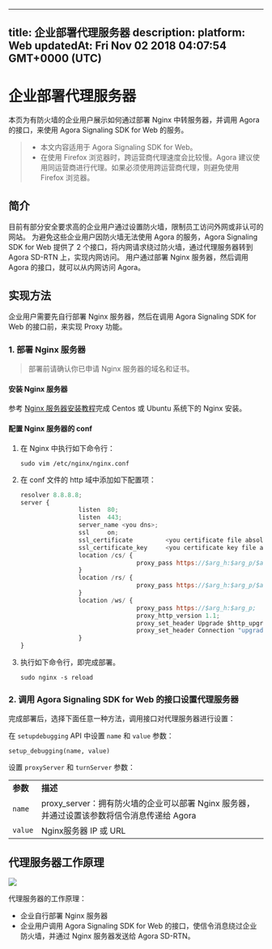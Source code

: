 
---
title: 企业部署代理服务器
description: 
platform: Web
updatedAt: Fri Nov 02 2018 04:07:54 GMT+0000 (UTC)
---
# 企业部署代理服务器
本页为有防火墙的企业用户展示如何通过部署 Nginx 中转服务器，并调用 Agora 的接口，来使用 Agora Signaling SDK for Web 的服务。

> - 本文内容适用于 Agora Signaling SDK for Web。
> - 在使用 Firefox 浏览器时，跨运营商代理速度会比较慢。Agora 建议使用同运营商进行代理。如果必须使用跨运营商代理，则避免使用 Firefox 浏览器。

## 简介

目前有部分安全要求高的企业用户通过设置防火墙，限制员工访问外网或非认可的网站。 为避免这些企业用户因防火墙无法使用 Agora 的服务，Agora Signaling SDK for Web 提供了 2 个接口，将内网请求绕过防火墙，通过代理服务器转到 Agora SD-RTN 上，实现内网访问。 用户通过部署 Nginx 服务器，然后调用 Agora 的接口，就可以从内网访问 Agora。

## 实现方法

企业用户需要先自行部署 Nginx 服务器，然后在调用 Agora Signaling SDK for Web 的接口前，来实现 Proxy 功能。

### 1. 部署 Nginx 服务器

> 部署前请确认你已申请 Nginx 服务器的域名和证书。

#### 安装 Nginx 服务器

参考 [Nginx 服务器安装教程](https://jingyan.baidu.com/article/bad08e1ec2adc709c85121aa.html)完成 Centos 或 Ubuntu 系统下的 Nginx 安装。

#### 配置 Nginx 服务器的 conf

1. 在 Nginx 中执行如下命令行：

	```
	sudo vim /etc/nginx/nginx.conf
	```

2. 在 conf 文件的 http 域中添加如下配置项：

	```javascript
	resolver 8.8.8.8;
	server {
					listen  80;
					listen  443;
					server_name <you dns>;
					ssl     on;
					ssl_certificate         <you certificate file absolute path>;
					ssl_certificate_key     <you certificate key file absolute path>;
					location /cs/ {
									proxy_pass https://$arg_h:$arg_p/$arg_d;
					}
					location /rs/ {
									proxy_pass https://$arg_h:$arg_p/$arg_d;
					}
					location /ws/ {
									proxy_pass https://$arg_h:$arg_p;
									proxy_http_version 1.1;
									proxy_set_header Upgrade $http_upgrade;
									proxy_set_header Connection "upgrade";
					}
	}
	```

3.  执行如下命令行，即完成部署。

	```
	sudo nginx -s reload
	```

### 2. 调用 Agora Signaling SDK for Web 的接口设置代理服务器

完成部署后，选择下面任意一种方法，调用接口对代理服务器进行设置：

在 `setupdebugging` API 中设置 `name` 和 `value` 参数：

```
setup_debugging(name, value)
```

设置 `proxyServer` 和 `turnServer` 参数：

<table>
<colgroup>
<col/>
<col/>
</colgroup>
<tbody>
<tr><td><strong>参数</strong></td>
<td><strong>描述</strong></td>
</tr>
<tr><td><code>name</code></td>
<td>proxy_server：拥有防火墙的企业可以部署 Nginx 服务器，并通过设置该参数将信令消息传递给 Agora</td>
</tr>
<tr><td><code>value</code></td>
<td>Nginx服务器 IP 或 URL</td>
</tr>
</tbody>
</table>

## 代理服务器工作原理

![](https://web-cdn.agora.io/docs-files/1540958110465)

代理服务器的工作原理：

- 企业自行部署 Nginx 服务器
- 企业用户调用 Agora Signaling SDK for Web 的接口，使信令消息绕过企业防火墙，并通过 Nginx 服务器发送给 Agora SD-RTN。

